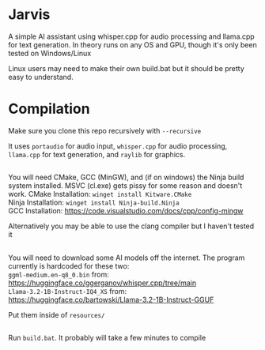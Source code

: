 # Jarvis

A simple AI assistant using whisper.cpp for audio processing and llama.cpp for text generation. In theory runs on any OS and GPU, though it's only been tested on Windows/Linux

Linux users may need to make their own build.bat but it should be pretty easy to understand.

# Compilation
Make sure you clone this repo recursively with `--recursive`

It uses `portaudio` for audio input, `whisper.cpp` for audio processing, `llama.cpp` for text generation, and `raylib` for graphics.

##
You will need CMake, GCC (MinGW), and (if on windows) the Ninja build system installed. MSVC (cl.exe) gets pissy for some reason and doesn't work.
CMake Installation: `winget install Kitware.CMake`\
Ninja Installation: `winget install Ninja-build.Ninja`\
GCC Installation: https://code.visualstudio.com/docs/cpp/config-mingw

Alternatively you may be able to use the clang compiler but I haven't tested it

##
You will need to download some AI models off the internet. The program currently is hardcoded for these two:\
`ggml-medium.en-q8_0.bin` from: https://huggingface.co/ggerganov/whisper.cpp/tree/main \
`Llama-3.2-1B-Instruct-IQ4_XS` from: https://huggingface.co/bartowski/Llama-3.2-1B-Instruct-GGUF

Put them inside of `resources/`

##
Run `build.bat`. It probably will take a few minutes to compile
